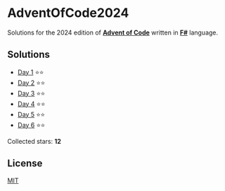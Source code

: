 ﻿# AdventOfCode2024

Solutions for the 2024 edition of **[Advent of Code](https://adventofcode.com/2024)** written in **[F#](https://fsharp.org)** language.

## Solutions
- [Day 1](src/AdventOfCode2024/Day01/Day01.fs) ⭐⭐
- [Day 2](src/AdventOfCode2024/Day02/Day02.fs) ⭐⭐
- [Day 3](src/AdventOfCode2024/Day03/Day03.fs) ⭐⭐
- [Day 4](src/AdventOfCode2024/Day04/Day04.fs) ⭐⭐
- [Day 5](src/AdventOfCode2024/Day05/Day05.fs) ⭐⭐
- [Day 6](src/AdventOfCode2024/Day06/Day06.fs) ⭐⭐

Collected stars: **12**

## License
[MIT](https://github.com/Sztorm/AdventOfCode2024/blob/master/LICENSE.txt)